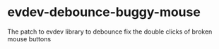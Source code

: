 # evdev-debounce-buggy-mouse
The patch to evdev library to debounce fix the double clicks of broken mouse buttons
